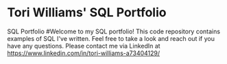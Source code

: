 # Tori Williams' SQL Portfolio
SQL Portfolio
#Welcome to my SQL portfolio! This code repository contains examples of SQL I've written. Feel free to take a look and reach out if you have any questions. Please contact me via LinkedIn at https://www.linkedin.com/in/tori-williams-a73404129/
